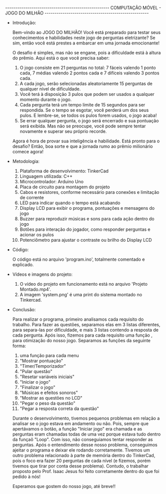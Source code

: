 ---------------------------------------------------- COMPUTAÇÃO MÓVEL - JOGO DO MILHÃO ----------------------------------------------------

- Introdução:
  
  Bem-vindo ao JOGO DO MILHÃO! Você está preparado para testar seus conhecimentos e habilidades neste jogo de perguntas eletrizante? Se sim, então você está prestes a embarcar em uma jornada emocionante!

  O desafio é simples, mas não se engane, pois a dificuldade está à altura do prêmio. Aqui está o que você precisa saber:
    1) O jogo consiste em 21 perguntas no total: 7 fáceis valendo 1 ponto cada, 7 médias valendo 2 pontos cada e 7 difíceis valendo 3 pontos cada.
    2) A cada jogo, serão selecionadas aleatoriamente 15 perguntas de qualquer nível de dificuldade.
    3) Você terá à disposição 3 pulos que podem ser usados a qualquer momento durante o jogo.
    4) Cada pergunta terá um tempo limite de 15 segundos para ser respondida. Se o tempo se esgotar, você perderá um dos seus pulos. E lembre-se, se todos os pulos forem usados, o jogo acaba!
    5) Se errar qualquer pergunta, o jogo será encerrado e sua pontuação será exibida. Mas não se preocupe, você pode sempre tentar novamente e superar seu próprio recorde.

  Agora é hora de provar sua inteligência e habilidade. Está pronto para o desafio? Então, boa sorte e que a jornada rumo ao prêmio milionário comece agora!

- Metodologia:

  1) Plataforma de desenvolvimento: TinkerCad
  2) Linguagem utilizada: C++
  3) Microcontrolador: Arduino Uno
  4) Placa de circuito para montagem do projeto
  5) Cabos e resistores, conforme necessário para conexões e limitação de corrente
  6) LED para indicar quando o tempo está acabando
  7) Display LCD para exibir o programa, pontuações e mensagens do jogo
  8) Buzzer para reproduzir músicas e sons para cada ação dentro do jogo
  9) Botões para interação do jogador, como responder perguntas e acionar os pulos
  10) Potenciômetro para ajustar o contraste ou brilho do Display LCD

- Código:

  O código está no arquivo 'program.ino', totalmente comentado e explicado.

- Vídeos e imagens do projeto:

  1) O vídeo do projeto em funcionamento está no arquivo 'Projeto Montado.mp4'.
  2) A imagem 'system.png' é uma print do sistema montado no Tinkercad.

- Conclusão:

  Para realizar o programa, primeiro analisamos cada requisito do trabalho. Para fazer as questões, separamos elas em 3 listas diferentes, para separa-las por dificuldade, e mais 3 listas contendo
  a resposta de cada pergunta. 
  Após isso, fizemos para cada requisito uma função , para otimização do nosso jogo. 
  Separamos as funções da seguinte forma:

  1) uma função para cada menu
  2) "Mostrar pontuação"
  3) "Timer/Temporizador"
  4) "Pular questão"
  5) "Resetar variáveis iniciais"
  6) "Iniciar o jogo"
  7) "Finalizar o jogo"
  8) "Músicas e efeitos sonoros"
  9) "Mostrar as questões no LCD"
  10) "Pegar o peso da questão"
  11) "Pegar a resposta correta da questão"

  Durante o desenvolvimento, tivemos pequenos problemas em relação a analisar se o jogo estava em andamento ou não. Pois, sempre que apertávamos o botão, a função "Iniciar jogo" era chamada e
  as perguntas eram chamadas todas de uma vez porque estava tudo dentro da funçaõ "Loop". Com isso, não conseguiamos tentar responder as perguntas. Após o entendimento desse nosso problema,
  conseguimos ajeitar o programa e deixar ele rodando corretamente.
  Tivemos um outro problema relacionado à parte de memória dentro do TinkerCad, pois o foco era fazer 20 perguntas de cada nível (e fizemos, porém tivemos que tirar por conta desse problema).
  Contudo, o trabalhar proposto pelo Prof. Isaac Jesus foi feito corretamente dentro do que foi pedido à nós!

  Esperamos que gostem do nosso jogo, até breve!! 
  
